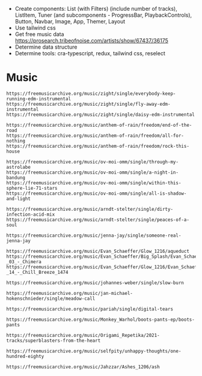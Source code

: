 * Create components: List (with Filters) (include number of tracks), ListItem, Tuner (and subcomponents - ProgressBar, PlaybackControls), Button,  Navbar, Image, App, Themer, Layout 
* Use tailwind css
* Get free music data https://prosearch.tribeofnoise.com/artists/show/67437/36175
* Determine data structure
* Determine tools: cra-typescript, redux, tailwind css, reselect

# Music
```
https://freemusicarchive.org/music/zight/single/everybody-keep-running-edm-instrumental
https://freemusicarchive.org/music/zight/single/fly-away-edm-instrumental
https://freemusicarchive.org/music/zight/single/daisy-edm-instrumental

https://freemusicarchive.org/music/anthem-of-rain/freedom/end-of-the-road
https://freemusicarchive.org/music/anthem-of-rain/freedom/all-for-nothing
https://freemusicarchive.org/music/anthem-of-rain/freedom/rock-this-house

https://freemusicarchive.org/music/ov-moi-omm/single/through-my-astrolabe
https://freemusicarchive.org/music/ov-moi-omm/single/a-night-in-bandung
https://freemusicarchive.org/music/ov-moi-omm/single/within-this-sphere-lie-71-stars
https://freemusicarchive.org/music/ov-moi-omm/single/all-is-shadow-and-light

https://freemusicarchive.org/music/arndt-stelter/single/dirty-infection-acid-mix
https://freemusicarchive.org/music/arndt-stelter/single/peaces-of-a-soul

https://freemusicarchive.org/music/jenna-jay/single/someone-real-jenna-jay

https://freemusicarchive.org/music/Evan_Schaeffer/Glow_1216/aqueduct
https://freemusicarchive.org/music/Evan_Schaeffer/Big_Splash/Evan_Schaeffer_-_03_-_Chimera
https://freemusicarchive.org/music/Evan_Schaeffer/Glow_1216/Evan_Schaeffer_-_14_-_Chill_Breeze_1474

https://freemusicarchive.org/music/johannes-weber/single/slow-burn

https://freemusicarchive.org/music/jan-michael-hokenschnieder/single/meadow-call

https://freemusicarchive.org/music/pariah/single/digital-tears

https://freemusicarchive.org/music/Monkey_Warhol/boots-pants-ep/boots-pants

https://freemusicarchive.org/music/Origami_Repetika/2021-tracks/superblasters-from-the-heart

https://freemusicarchive.org/music/selfpity/unhappy-thoughts/one-hundred-eighty

https://freemusicarchive.org/music/Jahzzar/Ashes_1206/ash
```


